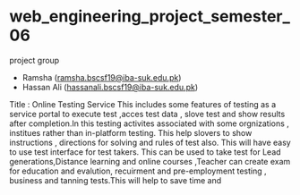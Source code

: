 # web_engineering_project_semester_06
project group
- Ramsha (ramsha.bscsf19@iba-suk.edu.pk)
- Hassan Ali (hassanali.bscsf19@iba-suk.edu.pk)

Title : Online Testing Service 
This includes some features of testing as a service portal to execute test ,acces test data , slove test and show results after completion.In this testing activites associated with some orgnizations , institues rather than in-platform testing.
This help slovers to show instructions , directions for solving and rules of test also. This will have easy to use test interface for test takers. This can be used to  take test for Lead generations,Distance learning and online courses ,Teacher can create exam for education and evalution, recuirment and pre-employment testing , business and tanning tests.This will help to save time and